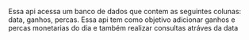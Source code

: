 Essa api acessa um banco de dados que contem as seguintes colunas: data, ganhos, percas. Essa api tem como objetivo adicionar ganhos e percas monetarias do dia e também realizar consultas atráves da data 
